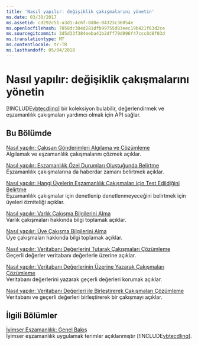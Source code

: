 ```yaml
---
title: 'Nasıl yapılır: değişiklik çakışmalarını yönetin'
ms.date: 03/30/2017
ms.assetid: cd292c51-a3d1-4c6f-8d8e-04323c36054e
ms.openlocfilehash: 7858dc304d281dfb99755d83eec19b421f63d2ce
ms.sourcegitcommit: 3d5d33f384eeba41b2dff79d096f47ccc8d8f03d
ms.translationtype: MT
ms.contentlocale: tr-TR
ms.lasthandoff: 05/04/2018
---
```

# <a name="how-to-manage-change-conflicts"></a>Nasıl yapılır: değişiklik çakışmalarını yönetin
[!INCLUDE[vbtecdlinq](../../../../../../includes/vbtecdlinq-md.md)] bir koleksiyon bulabilir, değerlendirmek ve eşzamanlılık çakışmaları yardımcı olmak için API sağlar.  
  
## <a name="in-this-section"></a>Bu Bölümde  
 [Nasıl yapılır: Çakışan Gönderimleri Algılama ve Çözümleme](../../../../../../docs/framework/data/adonet/sql/linq/how-to-detect-and-resolve-conflicting-submissions.md)  
 Algılamak ve eşzamanlılık çakışmalarını çözmek açıklar.  
  
 [Nasıl yapılır: Eşzamanlılık Özel Durumları Oluştuğunda Belirtme](../../../../../../docs/framework/data/adonet/sql/linq/how-to-specify-when-concurrency-exceptions-are-thrown.md)  
 Eşzamanlılık çakışmalarına da haberdar zamanı belirtmek açıklar.  
  
 [Nasıl yapılır: Hangi Üyelerin Eşzamanlılık Çakışmaları için Test Edildiğini Belirtme](../../../../../../docs/framework/data/adonet/sql/linq/how-to-specify-which-members-are-tested-for-concurrency-conflicts.md)  
 Eşzamanlılık çakışmalar için denetlenip denetlenmeyeceğini belirtmek için üyeleri özniteliği açıklar.  
  
 [Nasıl yapılır: Varlık Çakışma Bilgilerini Alma](../../../../../../docs/framework/data/adonet/sql/linq/how-to-retrieve-entity-conflict-information.md)  
 Varlık çakışmaları hakkında bilgi toplamak açıklar.  
  
 [Nasıl yapılır: Üye Çakışma Bilgilerini Alma](../../../../../../docs/framework/data/adonet/sql/linq/how-to-retrieve-member-conflict-information.md)  
 Üye çakışmaları hakkında bilgi toplamak açıklar.  
  
 [Nasıl yapılır: Veritabanı Değerlerini Tutarak Çakışmaları Çözümleme](../../../../../../docs/framework/data/adonet/sql/linq/how-to-resolve-conflicts-by-retaining-database-values.md)  
 Geçerli değerler veritabanı değerlerle üzerine açıklar.  
  
 [Nasıl yapılır: Veritabanı Değerlerinin Üzerine Yazarak Çakışmaları Çözümleme](../../../../../../docs/framework/data/adonet/sql/linq/how-to-resolve-conflicts-by-overwriting-database-values.md)  
 Veritabanı değerlerini yazarak geçerli değerleri korumak açıklar.  
  
 [Nasıl yapılır: Veritabanı Değerleri ile Birleştirerek Çakışmaları Çözümleme](../../../../../../docs/framework/data/adonet/sql/linq/how-to-resolve-conflicts-by-merging-with-database-values.md)  
 Veritabanı ve geçerli değerleri birleştirerek bir çakışmayı açıklar.  
  
## <a name="related-sections"></a>İlgili Bölümler  
 [İyimser Eşzamanlılık: Genel Bakış](../../../../../../docs/framework/data/adonet/sql/linq/optimistic-concurrency-overview.md)  
 İyimser eşzamanlılık uygulamak terimler açıklanmıştır [!INCLUDE[vbtecdlinq](../../../../../../includes/vbtecdlinq-md.md)].
